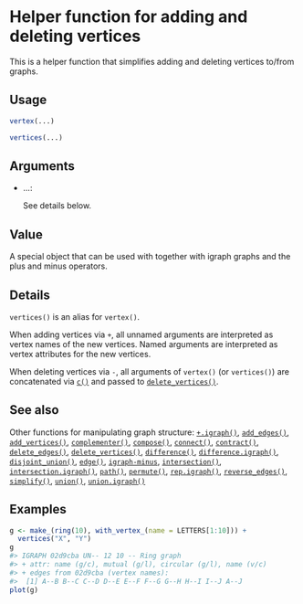 # Helper function for adding and deleting vertices

This is a helper function that simplifies adding and deleting vertices
to/from graphs.

## Usage

``` r
vertex(...)

vertices(...)
```

## Arguments

- ...:

  See details below.

## Value

A special object that can be used with together with igraph graphs and
the plus and minus operators.

## Details

`vertices()` is an alias for `vertex()`.

When adding vertices via `+`, all unnamed arguments are interpreted as
vertex names of the new vertices. Named arguments are interpreted as
vertex attributes for the new vertices.

When deleting vertices via `-`, all arguments of `vertex()` (or
`vertices()`) are concatenated via
[`c()`](https://rdrr.io/r/base/c.html) and passed to
[`delete_vertices()`](https://r.igraph.org/reference/delete_vertices.md).

## See also

Other functions for manipulating graph structure:
[`+.igraph()`](https://r.igraph.org/reference/plus-.igraph.md),
[`add_edges()`](https://r.igraph.org/reference/add_edges.md),
[`add_vertices()`](https://r.igraph.org/reference/add_vertices.md),
[`complementer()`](https://r.igraph.org/reference/complementer.md),
[`compose()`](https://r.igraph.org/reference/compose.md),
[`connect()`](https://r.igraph.org/reference/ego.md),
[`contract()`](https://r.igraph.org/reference/contract.md),
[`delete_edges()`](https://r.igraph.org/reference/delete_edges.md),
[`delete_vertices()`](https://r.igraph.org/reference/delete_vertices.md),
[`difference()`](https://r.igraph.org/reference/difference.md),
[`difference.igraph()`](https://r.igraph.org/reference/difference.igraph.md),
[`disjoint_union()`](https://r.igraph.org/reference/disjoint_union.md),
[`edge()`](https://r.igraph.org/reference/edge.md),
[`igraph-minus`](https://r.igraph.org/reference/igraph-minus.md),
[`intersection()`](https://r.igraph.org/reference/intersection.md),
[`intersection.igraph()`](https://r.igraph.org/reference/intersection.igraph.md),
[`path()`](https://r.igraph.org/reference/path.md),
[`permute()`](https://r.igraph.org/reference/permute.md),
[`rep.igraph()`](https://r.igraph.org/reference/rep.igraph.md),
[`reverse_edges()`](https://r.igraph.org/reference/reverse_edges.md),
[`simplify()`](https://r.igraph.org/reference/simplify.md),
[`union()`](https://r.igraph.org/reference/union.md),
[`union.igraph()`](https://r.igraph.org/reference/union.igraph.md)

## Examples

``` r
g <- make_(ring(10), with_vertex_(name = LETTERS[1:10])) +
  vertices("X", "Y")
g
#> IGRAPH 02d9cba UN-- 12 10 -- Ring graph
#> + attr: name (g/c), mutual (g/l), circular (g/l), name (v/c)
#> + edges from 02d9cba (vertex names):
#>  [1] A--B B--C C--D D--E E--F F--G G--H H--I I--J A--J
plot(g)
```

